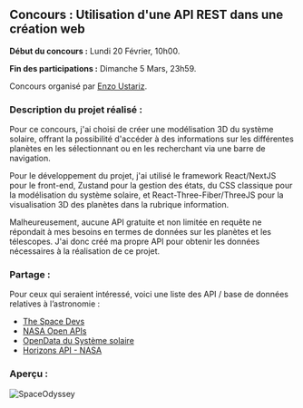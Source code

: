 ## Concours : Utilisation d'une API REST dans une création web 

**Début du concours :** Lundi 20 Février, 10h00. 

**Fin des participations :** Dimanche 5 Mars, 23h59.

Concours organisé par [Enzo Ustariz](https://www.ecole-du-web.net/).

### Description du projet réalisé :

Pour ce concours, j'ai choisi de créer une modélisation 3D du système solaire, offrant la possibilité d'accéder à des informations sur les différentes planètes en les sélectionnant ou en les recherchant via une barre de navigation.

Pour le développement du projet, j'ai utilisé le framework React/NextJS pour le front-end, Zustand pour la gestion des états, du CSS classique pour la modélisation du système solaire, et React-Three-Fiber/ThreeJS pour la visualisation 3D des planètes dans la rubrique information. 

Malheureusement, aucune API gratuite et non limitée en requête ne répondait à mes besoins en termes de données sur les planètes et les télescopes. J'ai donc créé ma propre API pour obtenir les données nécessaires à la réalisation de ce projet.

### Partage :

Pour ceux qui seraient intéressé, voici une liste des API / base de données relatives à l’astronomie : 

- [The Space Devs](https://thespacedevs.com/llapi)
- [NASA Open APIs](https://api.nasa.gov/)
- [OpenData du Système solaire](https://api.le-systeme-solaire.net/)
- [Horizons API - NASA](https://ssd.jpl.nasa.gov/horizons/app.html#/)

### Aperçu :

![SpaceOdyssey](https://user-images.githubusercontent.com/59047879/222121114-ba7086f8-6a64-48af-aca1-0993ba707770.png)
